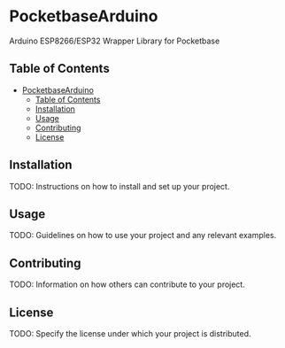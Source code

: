 # PocketbaseArduino

Arduino ESP8266/ESP32 Wrapper Library for Pocketbase

## Table of Contents

- [PocketbaseArduino](#pocketbasearduino)
  - [Table of Contents](#table-of-contents)
  - [Installation](#installation)
  - [Usage](#usage)
  - [Contributing](#contributing)
  - [License](#license)

## Installation

TODO: Instructions on how to install and set up your project.

## Usage

TODO: Guidelines on how to use your project and any relevant examples.

## Contributing

TODO: Information on how others can contribute to your project.

## License

TODO: Specify the license under which your project is distributed.
